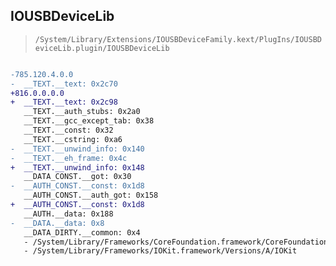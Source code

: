 ## IOUSBDeviceLib

> `/System/Library/Extensions/IOUSBDeviceFamily.kext/PlugIns/IOUSBDeviceLib.plugin/IOUSBDeviceLib`

```diff

-785.120.4.0.0
-  __TEXT.__text: 0x2c70
+816.0.0.0.0
+  __TEXT.__text: 0x2c98
   __TEXT.__auth_stubs: 0x2a0
   __TEXT.__gcc_except_tab: 0x38
   __TEXT.__const: 0x32
   __TEXT.__cstring: 0xa6
-  __TEXT.__unwind_info: 0x140
-  __TEXT.__eh_frame: 0x4c
+  __TEXT.__unwind_info: 0x148
   __DATA_CONST.__got: 0x30
-  __AUTH_CONST.__const: 0x1d8
   __AUTH_CONST.__auth_got: 0x158
+  __AUTH_CONST.__const: 0x1d8
   __AUTH.__data: 0x188
-  __DATA.__data: 0x8
   __DATA_DIRTY.__common: 0x4
   - /System/Library/Frameworks/CoreFoundation.framework/CoreFoundation
   - /System/Library/Frameworks/IOKit.framework/Versions/A/IOKit

```
